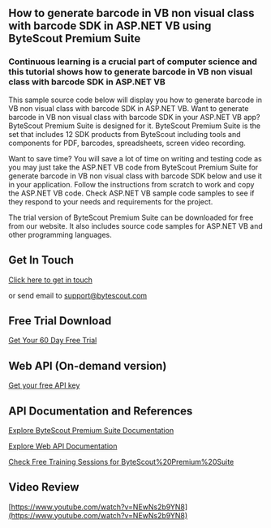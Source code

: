 ## How to generate barcode in VB non visual class with barcode SDK in ASP.NET VB using ByteScout Premium Suite

### Continuous learning is a crucial part of computer science and this tutorial shows how to generate barcode in VB non visual class with barcode SDK in ASP.NET VB

This sample source code below will display you how to generate barcode in VB non visual class with barcode SDK in ASP.NET VB. Want to generate barcode in VB non visual class with barcode SDK in your ASP.NET VB app? ByteScout Premium Suite is designed for it. ByteScout Premium Suite is the set that includes 12 SDK products from ByteScout including tools and components for PDF, barcodes, spreadsheets, screen video recording.

Want to save time? You will save a lot of time on writing and testing code as you may just take the ASP.NET VB code from ByteScout Premium Suite for generate barcode in VB non visual class with barcode SDK below and use it in your application. Follow the instructions from scratch to work and copy the ASP.NET VB code. Check ASP.NET VB sample code samples to see if they respond to your needs and requirements for the project.

The trial version of ByteScout Premium Suite can be downloaded for free from our website. It also includes source code samples for ASP.NET VB and other programming languages.

## Get In Touch

[Click here to get in touch](https://bytescout.zendesk.com/hc/en-us/requests/new?subject=ByteScout%20Premium%20Suite%20Question)

or send email to [support@bytescout.com](mailto:support@bytescout.com?subject=ByteScout%20Premium%20Suite%20Question) 

## Free Trial Download

[Get Your 60 Day Free Trial](https://bytescout.com/download/web-installer?utm_source=github-readme)

## Web API (On-demand version)

[Get your free API key](https://pdf.co/documentation/api?utm_source=github-readme)

## API Documentation and References

[Explore ByteScout Premium Suite Documentation](https://bytescout.com/documentation/index.html?utm_source=github-readme)

[Explore Web API Documentation](https://pdf.co/documentation/api?utm_source=github-readme)

[Check Free Training Sessions for ByteScout%20Premium%20Suite](https://academy.bytescout.com/)

## Video Review

[https://www.youtube.com/watch?v=NEwNs2b9YN8](https://www.youtube.com/watch?v=NEwNs2b9YN8)